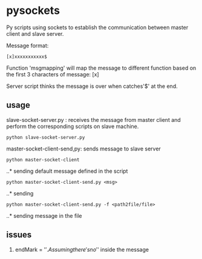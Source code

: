 # pysockets
Py scripts using sockets to establish the communication between master client and slave server.

Message format:
```
[x]xxxxxxxxxxx$
```

Function 'msgmapping' will map the message to different function based on the first 3 characters of message: [x]

Server script thinks the message is over when catches'$' at the end.
## usage
slave-socket-server.py : receives the message from master client and perform the corresponding scripts on slave machine.
```
python slave-socket-server.py 
```
master-socket-client-send,py: sends message to slave server
```
python master-socket-client
```
..* sending default message defined in the script

```
python master-socket-client-send.py <msg>
```
..* sending <msg>

```
python master-socket-client-send.py -f <path2file/file>
```
..* sending message in the file 

## issues
1. endMark = '$'. Assuming there's no'$' inside the message
